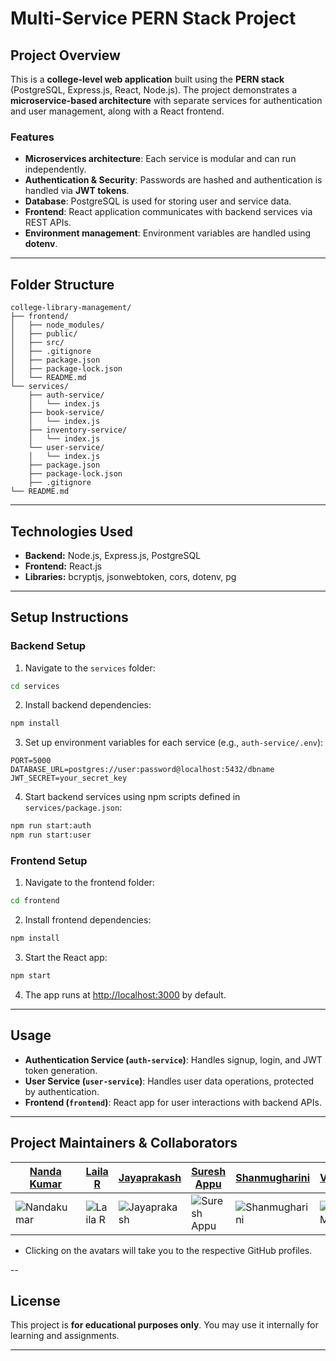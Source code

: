 # Multi-Service PERN Stack Project

## Project Overview

This is a **college-level web application** built using the **PERN stack** (PostgreSQL, Express.js, React, Node.js). The project demonstrates a **microservice-based architecture** with separate services for authentication and user management, along with a React frontend.

### Features

* **Microservices architecture**: Each service is modular and can run independently.
* **Authentication & Security**: Passwords are hashed and authentication is handled via **JWT tokens**.
* **Database**: PostgreSQL is used for storing user and service data.
* **Frontend**: React application communicates with backend services via REST APIs.
* **Environment management**: Environment variables are handled using **dotenv**.

---

## Folder Structure

```plaintext
college-library-management/
├── frontend/
│   ├── node_modules/
│   ├── public/
│   ├── src/
│   ├── .gitignore
│   ├── package.json
│   ├── package-lock.json
│   └── README.md
└── services/
    ├── auth-service/
    │   └── index.js
    ├── book-service/
    │   └── index.js
    ├── inventory-service/
    │   └── index.js
    └── user-service/
    │   └── index.js
    ├── package.json
    ├── package-lock.json
    ├── .gitignore
└── README.md

```

---

## Technologies Used

* **Backend:** Node.js, Express.js, PostgreSQL
* **Frontend:** React.js
* **Libraries:** bcryptjs, jsonwebtoken, cors, dotenv, pg

---

## Setup Instructions

### Backend Setup

1. Navigate to the `services` folder:

```bash
cd services
```

2. Install backend dependencies:

```bash
npm install
```

3. Set up environment variables for each service (e.g., `auth-service/.env`):

```env
PORT=5000
DATABASE_URL=postgres://user:password@localhost:5432/dbname
JWT_SECRET=your_secret_key
```

4. Start backend services using npm scripts defined in `services/package.json`:

```bash
npm run start:auth
npm run start:user
```

### Frontend Setup

1. Navigate to the frontend folder:

```bash
cd frontend
```

2. Install frontend dependencies:

```bash
npm install
```

3. Start the React app:

```bash
npm start
```

4. The app runs at [http://localhost:3000](http://localhost:3000) by default.

---

## Usage

* **Authentication Service (`auth-service`)**: Handles signup, login, and JWT token generation.
* **User Service (`user-service`)**: Handles user data operations, protected by authentication.
* **Frontend (`frontend`)**: React app for user interactions with backend APIs.

---

## Project Maintainers & Collaborators

| [Nanda Kumar](https://github.com/nandakum4r)              | [Laila R](https://github.com/lailar2004)              | [Jayaprakash](https://github.com/Jayaprakash-18)              | [Suresh Appu](https://github.com/Sureshappu152)              | [Shanmugharini](https://github.com/Shanmugharini)              | [VKMir](https://github.com/VKMir)              |
| -------------------------------------------------------- | ----------------------------------------------------- | ------------------------------------------------------------- | ------------------------------------------------------------ | -------------------------------------------------------------- | ---------------------------------------------- |
| ![Nandakumar](https://github.com/nandakum4r.png?size=40) | ![Laila R](https://github.com/lailar2004.png?size=40) | ![Jayaprakash](https://github.com/Jayaprakash-18.png?size=40) | ![Suresh Appu](https://github.com/Sureshappu152.png?size=40) | ![Shanmugharini](https://github.com/Shanmugharini.png?size=40) | ![VKMir](https://github.com/VKMir.png?size=40) |

* Clicking on the avatars will take you to the respective GitHub profiles.

-- 

## License

This project is **for educational purposes only**. You may use it internally for learning and assignments.

---
